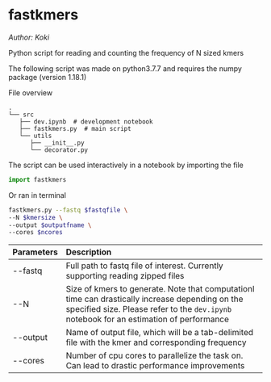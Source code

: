 # fastkmers

_Author: Koki_

Python script for reading and counting the frequency of N sized kmers

The following script was made on python3.7.7
and requires the numpy package (version 1.18.1)

File overview

    .
    └── src
       ├── dev.ipynb  # development notebook
       ├── fastkmers.py  # main script
       └── utils
          ├── __init__.py
          └── decorator.py

The script can be used interactively in a notebook by importing the file

```Python
import fastkmers
```

Or ran in terminal

```bash
fastkmers.py --fastq $fastqfile \
--N $kmersize \
--output $outputfname \
--cores $ncores
```

| Parameters | Description                                                                                                                                                                                |
| :--------- | :----------------------------------------------------------------------------------------------------------------------------------------------------------------------------------------- |
| --fastq    | Full path to fastq file of interest. Currently supporting reading zipped files                                                                                                             |
| --N        | Size of kmers to generate. Note that computationl time can drastically increase depending on the specified size. Please refer to the `dev.ipynb` notebook for an estimation of performance |
| --output   | Name of output file, which will be a tab-delimited file with the kmer and corresponding frequency                                                                                          |
| --cores    | Number of cpu cores to parallelize the task on. Can lead to drastic performance improvements                                                                                               |
